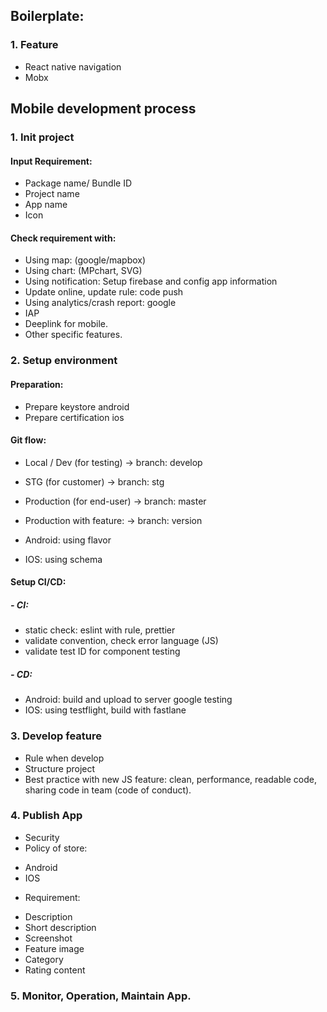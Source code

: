 ## Boilerplate:
### 1. Feature
- React native navigation
- Mobx

## Mobile development process
### 1. Init project
#### Input Requirement:
- Package name/ Bundle ID
- Project name
- App name
- Icon

#### Check requirement with:
- Using map: (google/mapbox)
- Using chart: (MPchart, SVG)
- Using notification: Setup firebase and config app information
- Update online, update rule: code push
- Using analytics/crash report: google
- IAP
- Deeplink for mobile.
- Other specific features.

### 2. Setup environment
#### Preparation:
- Prepare keystore android
- Prepare certification ios

#### Git flow: 
- Local / Dev (for testing) -> branch: develop
- STG (for customer) -> branch: stg
- Production (for end-user) -> branch: master
- Production with feature: -> branch: version

- Android: using flavor
- IOS: using schema

#### Setup CI/CD:
##### - CI:
+ static check: eslint with rule, prettier
+ validate convention, check error language (JS)
+ validate test ID for component testing

##### - CD:
+ Android: build and upload to server google testing
+ IOS: using testflight, build with fastlane

### 3. Develop feature
- Rule when develop
- Structure project
- Best practice with new JS feature: clean, performance, readable code, sharing code in team (code of conduct).

### 4. Publish App
- Security
- Policy of store: 
 + Android
 + IOS
 
- Requirement: 
 + Description
 + Short description
 + Screenshot
 + Feature image
 + Category
 + Rating content

### 5. Monitor, Operation, Maintain App.